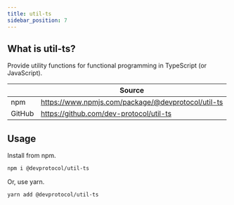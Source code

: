 ```yaml
---
title: util-ts
sidebar_position: 7
---
```


## What is util-ts?

Provide utility functions for functional programming in TypeScript (or JavaScript).

|        | Source                                             |
| ------ | -------------------------------------------------- |
| npm    | https://www.npmjs.com/package/@devprotocol/util-ts |
| GitHub | https://github.com/dev-protocol/util-ts            |

## Usage

Install from npm.

```bash
npm i @devprotocol/util-ts
```

Or, use yarn.

```bash
yarn add @devprotocol/util-ts
```
